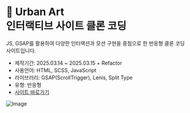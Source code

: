 # 🎨 Urban Art <br>인터랙티브 사이트 클론 코딩

JS, GSAP를 활용하여 다양한 인터랙션과 모션 구현을 중점으로 한 반응형 클론 코딩 사이트입니다.

- 제작기간: 2025.03.14 ~ 2025.03.15 + Refactor
- 사용언어: HTML, SCSS, JavaScript
- 라이브러리: GSAP(ScrollTrigger), Lenis, Split Type
- 유형: 반응형
- [사이트 바로가기](https://miraeae.github.io/urban-art)

![Image](https://github.com/user-attachments/assets/872d4535-84d4-4838-863b-7374f12dcd0b)
